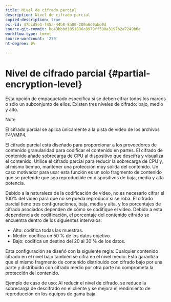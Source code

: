 ```yaml
---
title: Nivel de cifrado parcial
description: Nivel de cifrado parcial
copied-description: true
exl-id: 47bcd5e1-f45a-44b8-8a00-209a6d0abd0d
source-git-commit: be43bbbd1051886c8979ff590a3197b2a7249b6a
workflow-type: tm+mt
source-wordcount: '279'
ht-degree: 0%

---
```


# Nivel de cifrado parcial {#partial-encryption-level}

Esta opción de empaquetado especifica si se deben cifrar todos los marcos o sólo un subconjunto de ellos. Existen tres niveles de cifrado: bajo, medio y alto.

>[!NOTE]
>
>El cifrado parcial se aplica únicamente a la pista de vídeo de los archivos F4V/MP4.

El cifrado parcial está diseñado para proporcionar a los proveedores de contenido granularidad para codificar el contenido en partes. El cifrado de contenido añade sobrecarga de CPU al dispositivo que descifra y visualiza el contenido. Utilice el cifrado parcial para reducir la sobrecarga de CPU y, al mismo tiempo, mantener una protección muy sólida del contenido. Un caso motivador para usar esta función es un solo fragmento de contenido que se pretende que sea reproducible en dispositivos de baja, media y alta potencia.

Debido a la naturaleza de la codificación de vídeo, no es necesario cifrar el 100% del vídeo para que no se pueda reproducir si se roba. El cifrado parcial tiene tres configuraciones, baja, media y alta, y los porcentajes de cifrado asociados dependen de cómo se codifique el vídeo. Debido a esta dependencia de codificación, el porcentaje del contenido cifrado se encuentra dentro de los siguientes intervalos:

* Alto: codifica todas las muestras.
* Medio: codifica un 50 % de los datos objetivo.
* Bajo: codifica un destino del 20 al 30 % de los datos.

Esta configuración se diseñó con la siguiente regla: Cualquier contenido cifrado en el nivel bajo también se cifra en el nivel medio. Esto garantiza que el mismo fragmento de contenido distribuido con cifrado bajo por una parte y distribuido con cifrado medio por otra parte no comprometa la protección del contenido.

Ejemplo de caso de uso: Al reducir el nivel de cifrado, se reduce la sobrecarga de descifrado en el cliente y se mejora el rendimiento de reproducción en los equipos de gama baja.
